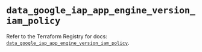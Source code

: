# `data_google_iap_app_engine_version_iam_policy`

Refer to the Terraform Registry for docs: [`data_google_iap_app_engine_version_iam_policy`](https://registry.terraform.io/providers/hashicorp/google-beta/6.6.0/docs/data-sources/google_iap_app_engine_version_iam_policy).
